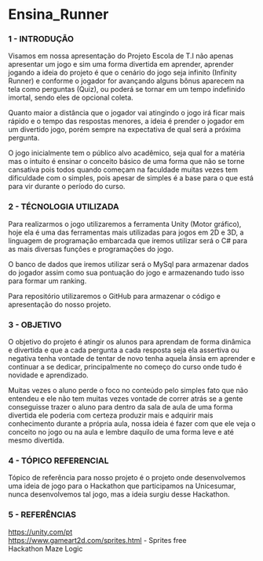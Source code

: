 # Ensina_Runner
### 1 - INTRODUÇÃO
<p>Visamos em nossa apresentação do Projeto Escola de T.I não apenas apresentar um jogo e sim uma forma divertida em aprender, aprender jogando a ideia do projeto é que o cenário do jogo seja infinito (Infinity Runner) e conforme o jogador for avançando alguns bônus aparecem na tela como perguntas (Quiz), ou poderá se tornar em um tempo indefinido imortal, sendo eles de opcional coleta.</p>
<p>Quanto maior a distância que o jogador vai atingindo o jogo irá ficar mais rápido e o tempo das respostas menores, a ideia é prender o jogador em um divertido jogo, porém sempre na expectativa de qual será a próxima pergunta.</p>
<p>O jogo inicialmente tem o público alvo acadêmico, seja qual for a matéria mas o intuito é ensinar o conceito básico de uma forma que não se torne cansativa pois todos quando começam na faculdade muitas vezes tem dificuldade com o simples, pois apesar de simples é a base para o que está para vir durante o período do curso.</p>

### 2 - TÉCNOLOGIA UTILIZADA
<p>Para realizarmos o jogo utilizaremos a ferramenta Unity (Motor gráfico), hoje ela é uma das ferramentas mais utilizadas para jogos em 2D e 3D, a linguagem de programação embarcada que iremos utilizar será o C# para as mais diversas funções e programações do jogo.</p>
<p>O banco de dados que iremos utilizar será o MySql para armazenar dados do jogador assim como sua pontuação do jogo e armazenando tudo isso para formar um ranking.</p>
<p>Para repositório utilizaremos o GitHub para armazenar o código e apresentação do nosso projeto.</p>

### 3 - OBJETIVO
<p>O objetivo do projeto é atingir os alunos para aprendam de forma dinâmica e divertida e que a cada pergunta a cada resposta seja ela assertiva ou negativa tenha vontade de tentar de novo tenha aquela ânsia em aprender e continuar a se dedicar, principalmente no começo do curso onde tudo é novidade e aprendizado.</p>
<p>Muitas vezes o aluno perde o foco no conteúdo pelo simples fato que não entendeu e ele não tem muitas vezes vontade de correr atrás se a gente conseguisse trazer o aluno para dentro da sala de aula de uma forma divertida ele poderia com certeza produzir mais e adquirir mais conhecimento durante a própria aula, nossa ideia é fazer com que ele veja o conceito no jogo ou na aula e lembre daquilo de uma forma leve e até mesmo divertida.</p>

### 4 - TÓPICO REFERENCIAL
<p>Tópico de referência para nosso projeto é o projeto onde desenvolvemos uma ideia de jogo para o Hackathon que participamos na Unicesumar, nunca desenvolvemos tal jogo, mas a ideia surgiu desse Hackathon.</p>

### 5 - REFERÊNCIAS
https://unity.com/pt <br/>
https://www.gameart2d.com/sprites.html - Sprites free <br/>
Hackathon Maze Logic <br/>
